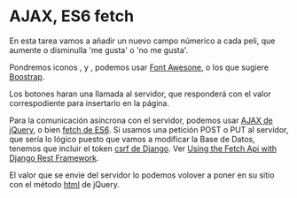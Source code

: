 # AJAX, ES6 fetch

En esta tarea vamos a añadir un nuevo campo númerico a cada peli, que aumente o disminulla 'me gusta' o 'no me gusta'.

Pondremos iconos , y , podemos usar [Font Awesone](https://fontawesome.bootstrapcheatsheets.com/), o los que sugiere [Boostrap](https://getbootstrap.com/docs/4.0/extend/icons/).

Los botones haran una llamada al servidor, que responderá con el valor correspodiente para insertarlo en la página.

Para la comunicación asíncrona con el servidor, podemos usar [AJAX de jQuery](http://librosweb.es/libro/fundamentos_jquery/capitulo_7/metodos_ajax_de_jquery.html), o bien [fetch de ES6](https://developer.mozilla.org/es/docs/Web/API/Fetch_API/Utilizando_Fetch). Si usamos una petición POST o PUT al servidor, que sería lo lógico puesto que vamos a modificar la Base de Datos, tenemos que incluir el token [csrf de Django](https://stackoverflow.com/questions/8614947/jquery-and-django-csrf-token). Ver [Using the Fetch Api with Django Rest Framework](https://gist.github.com/marteinn/3785ff3c1a3745ae955c).

El valor que se envie del servidor lo podemos volover a poner en su sitio con el método [html](http://api.jquery.com/html/) de jQuery.
